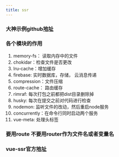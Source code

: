 ```yaml
---
title: ssr
---
```


### 大神示例github[地址](https://github.com/vuejs/vue-hackernews-2.0.git)

### 各个模块的作用
1. memory-fs： 读取内存中的文件
2. chokidar：检查文件是否更改
3. lru-cache：增加缓存
4. firebase: 实时数据库，存储， 云消息传递
5. compression：文件压缩
6. route-cache： 路由缓存
7. rimraf: 每次打包之前都把dist目录删除掉
8. husky: 每次在提交之前对代码进行检查
9. nodemon: 监听文件的改动，然后重启node服务
10. concurrently：在命令行同时启动两个服务
11. vue-meta: 处理头标签


### 要用route   不要用router作为文件名或者变量名

### vue-ssr官方[地址](https://ssr.vuejs.org/en/css.html)
